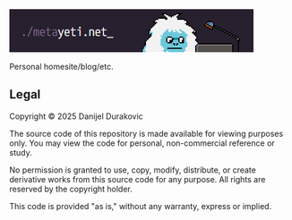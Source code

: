 <img src="logo.png">

Personal homesite/blog/etc.


## Legal

Copyright &copy; 2025 Danijel Durakovic

The source code of this repository is made available for viewing purposes only. You may view the code for personal, non-commercial reference or study.

No permission is granted to use, copy, modify, distribute, or create derivative works from this source code for any purpose. All rights are reserved by the copyright holder.

This code is provided "as is," without any warranty, express or implied.
